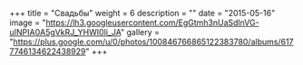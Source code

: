 +++
title = "Свадьбы"
weight = 6
description = ""
date = "2015-05-16"
image = "https://lh3.googleusercontent.com/EgGtmh3nUaSdlnVG-uINPIA0A5gVkRJ_YHWI0li_JA"
gallery = "https://plus.google.com/u/0/photos/100846766865122383780/albums/6177746134622438929"
+++
